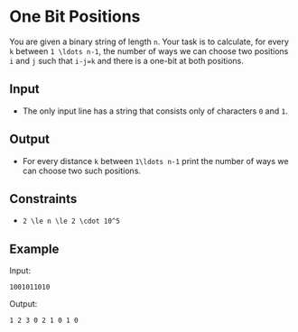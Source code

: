 # One Bit Positions 

You are given a binary string of length ```n```. Your task is to calculate, for every ```k``` between ```1 \ldots n-1```, the number of ways we can choose two positions ```i``` and ```j``` such that ```i-j=k``` and there is a one-bit at both positions.
## Input
- The only input line has a string that consists only of characters ```0``` and ```1```.
## Output
- For every distance ```k``` between ```1\ldots n-1``` print the number of ways we can choose two such positions.
## Constraints

- ```2 \le n \le 2 \cdot 10^5```

## Example
Input:
```
1001011010
```

Output:
```
1 2 3 0 2 1 0 1 0
```
